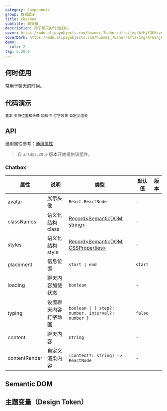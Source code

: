 ```yaml
---
category: Components
group: 数据展示
title: Chatbox
subtitle: 聊天框
description: 用于聊天的气泡组件。
cover: https://mdn.alipayobjects.com/huamei_7uahnr/afts/img/A*HjY3QKszqFEAAAAAAAAAAAAADrJ8AQ/original
coverDark: https://mdn.alipayobjects.com/huamei_7uahnr/afts/img/A*G8njQogkGwAAAAAAAAAAAAAADrJ8AQ/original
demo:
  cols: 2
tag: 5.20.0
---
```


## 何时使用

常用于聊天的时候。

## 代码演示

<!-- prettier-ignore -->
<code src="./demo/basic.tsx">基本</code>
<code src="./demo/avatar-and-placement.tsx">支持位置和头像</code>
<code src="./demo/loading.tsx">加载中</code>
<code src="./demo/typing.tsx">打字效果</code>
<code src="./demo/contentRender.tsx">自定义渲染</code>

## API

通用属性参考：[通用属性](/docs/react/common-props)

> 自 `antd@5.20.0` 版本开始提供该组件。

### Chatbox

| 属性 | 说明 | 类型 | 默认值 | 版本 |
| --- | --- | --- | --- | --- |
| avatar | 展示头像 | `React.ReactNode` | - |  |
| classNames | 语义化结构 class | [Record<SemanticDOM, string>](#semantic-dom) | - |  |
| styles | 语义化结构 style | [Record<SemanticDOM, CSSProperties>](#semantic-dom) | - |  |
| placement | 信息位置 | `start \| end` | `start` |  |
| loading | 聊天内容加载状态 | `boolean` | - |  |
| typing | 设置聊天内容打字动画 | `boolean \| { step?: number, interval?: number }` | `false` |  |
| content | 聊天内容 | `string` | - |  |
| contentRender | 自定义渲染内容 | `(content?: string) => ReactNode` | - |  |

## Semantic DOM

<code src="./demo/_semantic.tsx" simplify="true"></code>

## 主题变量（Design Token）

<ComponentTokenTable component="Chatbox"></ComponentTokenTable>
